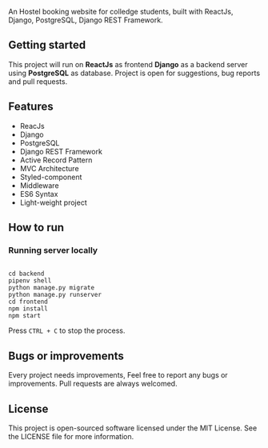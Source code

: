 <!-- # [INTEGROWEAR](https://integrowears.herokuapp.com/ 'INTEGROWEAR ')- An E-COMMERCE WEBSITE -->

An Hostel booking website for colledge students, built with ReactJs, Django, PostgreSQL, Django REST Framework.

## Getting started

This project will run on **ReactJs** as frontend **Django** as a backend server using **PostgreSQL** as database. Project is open for suggestions, bug reports and pull requests.

## Features

- ReacJs 
- Django
- PostgreSQL
- Django REST Framework
- Active Record Pattern
- MVC Architecture
- Styled-component
- Middleware
- ES6 Syntax
- Light-weight project


## How to run

### Running server locally

```

cd backend
pipenv shell
python manage.py migrate
python manage.py runserver
cd frontend
npm install
npm start

```

Press `CTRL + C` to stop the process.

## Bugs or improvements

Every project needs improvements, Feel free to report any bugs or improvements. Pull requests are always welcomed.

## License

This project is open-sourced software licensed under the MIT License. See the LICENSE file for more information.


